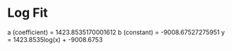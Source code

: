 
# Log Fit

a (coefficient) = 1423.8535170001612
b (constant) = -9008.67527275951
y = 1423.8535log(x) + -9008.6753
